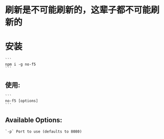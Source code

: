 # 刷新是不可能刷新的，这辈子都不可能刷新的


# 安装

	```
	npm i -g no-f5
	```

## 使用:

	```
	no-f5 [options]
	```
## Available Options:
	`-p` Port to use (defaults to 8080)